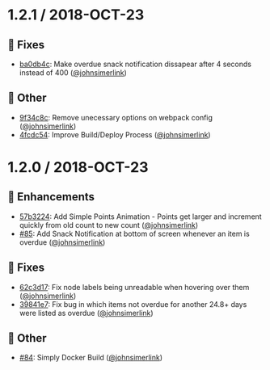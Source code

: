 # 1.2.1 / 2018-OCT-23

## :bug: Fixes

- [ba0db4c]: Make overdue snack notification dissapear after 4 seconds instead of 400 ([@johnsimerlink])

## :nut_and_bolt: Other

- [9f34c8c]: Remove unecessary options on webpack config ([@johnsimerlink])
- [4fcdc54]: Improve Build/Deploy Process ([@johnsimerlink])

[ba0db4c]: https://github.com/JohnSimerlink/branches_front_end_private/commit/ba0db4c83eadddce0b8c0d7d1643d49b770db6b9
[9f34c8c]: https://github.com/JohnSimerlink/branches_front_end_private/commit/9f34c8ca1dc8656edeb75a5fb5559f141619b5f1
[4fcdc54]: https://github.com/JohnSimerlink/branches_front_end_private/commit/4fcdc5458bab6d51101b1a3c940d31ff81526ce7
[@johnsimerlink]: https://github.com/JohnSimerlink


# 1.2.0 / 2018-OCT-23

## :tada: Enhancements

- [57b3224]: Add Simple Points Animation - Points get larger and increment quickly from old count to new count ([@johnsimerlink])
- [#85]: Add Snack Notification at bottom of screen whenever an item is overdue ([@johnsimerlink])


## :bug: Fixes

- [62c3d17]: Fix node labels being unreadable when hovering over them ([@johnsimerlink])
- [39841e7]: Fix bug in which items not overdue for another 24.8+ days were listed as overdue ([@johnsimerlink])

## :nut_and_bolt: Other

- [#84]: Simply Docker Build ([@johnsimerlink])


[#84]: https://github.com/JohnSimerlink/branches_front_end_private/pull/84
[#85]: https://github.com/JohnSimerlink/branches_front_end_private/pull/85
[62c3d17]: https://github.com/JohnSimerlink/branches_front_end_private/commit/62c3d17c671e38fc34e94982c3789cebdfd1a46a
[39841e7]: https://github.com/JohnSimerlink/branches_front_end_private/commit/39841e7e5e7ee6869343425d0b96436173e024fc
[57b3224]: https://github.com/JohnSimerlink/branches_front_end_private/commit/57b32240a88da51fde861d7ca412cab898a68f04
[@johnsimerlink]: https://github.com/JohnSimerlink
